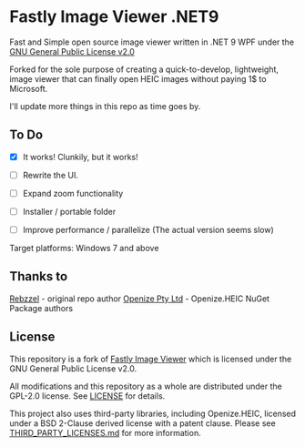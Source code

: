 # Fastly Image Viewer .NET9
Fast and Simple open source image viewer written in .NET 9 WPF under the [GNU General Public License v2.0](https://github.com/Rebzzel/Fastly-Image-Viewer/blob/master/LICENSE)

Forked for the sole purpose of creating a quick-to-develop, lightweight, image viewer that can finally open HEIC images without paying 1$ to Microsoft.

I'll update more things in this repo as time goes by.

## To Do
 - [x] It works! Clunkily, but it works!
 - [ ] Rewrite the UI.
 - [ ] Expand zoom functionality 
 - [ ] Installer / portable folder
 - [ ] Improve performance / parallelize (The actual version seems slow)


Target platforms: Windows 7 and above


## Thanks to
[Rebzzel](https://github.com/Rebzzel) - original repo author
[Openize Pty Ltd](https://about.openize.com/) - Openize.HEIC NuGet Package authors


## License

This repository is a fork of [Fastly Image Viewer](https://github.com/Rebzzel/Fastly-Image-Viewer) which is licensed under the GNU General Public License v2.0.

All modifications and this repository as a whole are distributed under the GPL-2.0 license. See [LICENSE](./LICENSE) for details.

This project also uses third-party libraries, including Openize.HEIC, licensed under a BSD 2-Clause derived license with a patent clause. Please see [THIRD_PARTY_LICENSES.md](./THIRD_PARTY_LICENSES) for more information.

